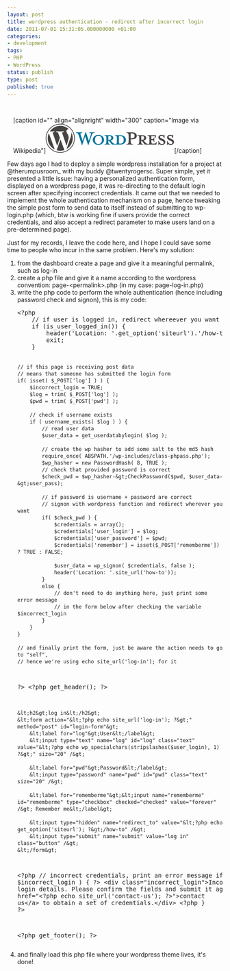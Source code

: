 ```yaml
---
layout: post
title: wordpress authentication - redirect after incorrect login
date: 2011-07-01 15:31:05.000000000 +01:00
categories:
- development
tags:
- PHP
- WordPress
status: publish
type: post
published: true
---
```

<p>&nbsp;</p>
<div class="zemanta-img zemanta-action-dragged" style="margin: 1em; display: block;">
<p>[caption id="" align="alignright" width="300" caption="Image via Wikipedia"]<a href="http://commons.wikipedia.org/wiki/File:WordPress_logo.svg"><img title="The logo of the blogging software WordPress." src="/images/300px-WordPress_logo.svg.png" alt="The logo of the blogging software WordPress." width="300" height="68" /></a>[/caption]</p>
</div>
<p>Few days ago I had to deploy a simple wordpress installation for a project at @therumpusroom_ with my buddy @twentyrogersc. Super simple, yet it presented a little issue: having a personalized authentication form, displayed on a wordpress page, it was re-directing to the default login screen after specifying incorrect credentials. It came out that we needed to implement the whole authentication mechanism on a page, hence tweaking the simple post form to send data to itself instead of submitting to wp-login.php (which, btw is working fine if users provide the correct credentials, and also accept a redirect parameter to make users land on a pre-determined page).</p>
<p><!--more--></p>
<p>Just for my records, I leave the code here, and I hope I could save some time to people who incur in the same problem. Here's my solution:</p>
<ol>
<li>from the dashboard create a page and give it a meaningful permalink, such as log-in</li>
<li>create a php file and give it a name according to the wordpress convention: page-&lt;permalink&gt;.php (in my case: page-log-in.php)</li>
<li>write the php code to perform the whole authentication (hence including password check and signon), this is my code:
<pre class="brush:php">&lt;?php
    // if user is logged in, redirect whereever you want
    if (is_user_logged_in()) {
        header('Location: '.get_option('siteurl').'/how-to');
        exit;
    }

    // if this page is receiving post data
    // means that someone has submitted the login form
    if( isset( $_POST['log'] ) ) {
        $incorrect_login = TRUE;
        $log = trim( $_POST['log'] );
        $pwd = trim( $_POST['pwd'] );

        // check if username exists
        if ( username_exists( $log ) ) {
            // read user data
            $user_data = get_userdatabylogin( $log );

            // create the wp hasher to add some salt to the md5 hash
            require_once( ABSPATH.'/wp-includes/class-phpass.php');
            $wp_hasher = new PasswordHash( 8, TRUE );
            // check that provided password is correct
            $check_pwd = $wp_hasher-&gt;CheckPassword($pwd, $user_data-&gt;user_pass);

            // if password is username + password are correct
            // signon with wordpress function and redirect wherever you want
            if( $check_pwd ) {
                $credentials = array();
                $credentials['user_login'] = $log;
                $credentials['user_password'] = $pwd;
                $credentials['remember'] = isset($_POST['rememberme']) ? TRUE : FALSE;

                $user_data = wp_signon( $credentials, false );
                header('Location: '.site_url('how-to'));
            }
            else {
                // don't need to do anything here, just print some error message
                // in the form below after checking the variable $incorrect_login
            }
        }
    }

    // and finally print the form, just be aware the action needs to go to "self",
    // hence we're using echo site_url('log-in'); for it
?&gt;
&lt;?php get_header(); ?&gt;

    &lt;h2&gt;log in&lt;/h2&gt;
    &lt;form action="&lt;?php echo site_url('log-in'); ?&gt;" method="post" id="login-form"&gt;
        &lt;label for="log"&gt;User&lt;/label&gt;
        &lt;input type="text" name="log" id="log" class="text" value="&lt;?php echo wp_specialchars(stripslashes($user_login), 1) ?&gt;" size="20" /&gt;

        &lt;label for="pwd"&gt;Password&lt;/label&gt;
        &lt;input type="password" name="pwd" id="pwd" class="text" size="20" /&gt;

        &lt;label for="rememberme"&gt;&lt;input name="rememberme" id="rememberme" type="checkbox" checked="checked" value="forever" /&gt; Remember me&lt;/label&gt;

        &lt;input type="hidden" name="redirect_to" value="&lt;?php echo get_option('siteurl'); ?&gt;/how-to" /&gt;
        &lt;input type="submit" name="submit" value="log in" class="button" /&gt;
    &lt;/form&gt;
&lt;?php
    // incorrect credentials, print an error message
    if( TRUE == $incorrect_login ) {
?&gt;
        &lt;div class="incorrect_login"&gt;Incorrect login details. Please confirm the fields and submit it again,
        or &lt;a href="&lt;?php echo site_url('contact-us'); ?&gt;"&gt;contact us&lt;/a&gt; to obtain a set of credentials.&lt;/div&gt;
&lt;?php
    }
?&gt;   

&lt;?php get_footer(); ?&gt;</pre>
</li>
<li>and finally load this php file where your wordpress theme lives, it's done!</li>
</ol>
